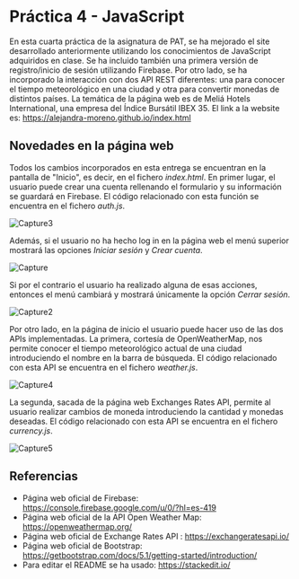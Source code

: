 # Práctica 4 - JavaScript

En esta cuarta práctica de la asignatura de PAT, se ha mejorado el site desarrollado anteriormente utilizando los conocimientos de JavaScript adquiridos en clase. Se ha incluido también una primera versión de registro/inicio de sesión utilizando Firebase. Por otro lado, se ha incorporado la interacción con dos API REST diferentes: una para conocer el tiempo meteorológico en una ciudad y otra para convertir monedas de distintos países. La temática de la página web es de Meliá Hotels International, una empresa del Índice Bursátil IBEX 35. El link a la website es:
	https://alejandra-moreno.github.io/index.html


## Novedades en la página web
Todos los cambios incorporados en esta entrega se encuentran en la pantalla de "Inicio", es decir, en el fichero *index.html*.  En primer lugar, el usuario puede crear una cuenta rellenando el formulario y su información se guardará en Firebase. El código relacionado con esta función se encuentra en el fichero *auth.js*.

![Capture3](https://user-images.githubusercontent.com/71815685/155856379-27858f46-fed9-4c9b-be5b-5e02f511c3e5.JPG)

Además, si el usuario no ha hecho log in en la página web el menú superior mostrará las opciones *Iniciar sesión* y *Crear cuenta*. 

![Capture](https://user-images.githubusercontent.com/71815685/155856265-6664bb39-2709-4ae0-b0f0-b4def9d91645.JPG)

Si por el contrario el usuario ha realizado alguna de esas acciones, entonces el menú cambiará y mostrará únicamente la opción *Cerrar sesión*.

![Capture2](https://user-images.githubusercontent.com/71815685/155856309-fdccf4e1-3160-48af-8570-1370af83538f.JPG)

Por otro lado, en la página de inicio el usuario puede hacer uso de las dos APIs implementadas. La primera, cortesía de OpenWeatherMap, nos permite conocer el tiempo meteorológico actual de una ciudad introduciendo el nombre en la barra de búsqueda. El código relacionado con esta API se encuentra en el fichero *weather.js*.

![Capture4](https://user-images.githubusercontent.com/71815685/155856430-d4142299-13c4-4f7f-b861-cf2d963127c5.JPG)

La segunda, sacada de la página web Exchanges Rates API, permite al usuario realizar cambios de moneda introduciendo la cantidad y monedas deseadas. El código relacionado con esta API se encuentra en el fichero *currency.js*.

![Capture5](https://user-images.githubusercontent.com/71815685/155856480-b820a4da-068b-432d-8fc5-9761ba723ca1.JPG)


## Referencias
- Página web oficial de Firebase: https://console.firebase.google.com/u/0/?hl=es-419
- Página web oficial de la API Open Weather Map: https://openweathermap.org/
- Página web oficial de Exchange Rates API : https://exchangeratesapi.io/
- Página web oficial de Bootstrap: https://getbootstrap.com/docs/5.1/getting-started/introduction/
- Para editar el README se ha usado: https://stackedit.io/
